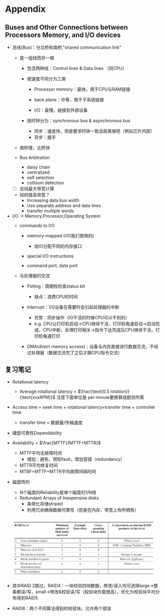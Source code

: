 # Appendix<a id="Appendix"></a>

## Buses and Other Connections between Processors Memory, and I/O devices

- 总线(Bus)：分北桥和南桥,"shared communication link"
  - 是一组线而非一根

    - 包含两种线：Control lines & Data lines （同CPU）

    - 按速度不同分为三类

      - Processor memory：最快，用于CPU与RAM链接

      - back plane：中等，用于子系统链接

      - I/O：最慢，链接到外部设备

    - 按时钟分为：synchronous bus & asynchronous bus

      - 同步：速度快，但是要求时钟一致且距离够短（例如芯片内部）
      - 异步：握手
  - 南桥慢，北桥快
  - Bus Arbitration
    - daisy chain
    - centralized
    - self selection
    - collision detection
  - [ ] 总线最大带宽计算
  - 如何提高带宽？
    - Increasing data bus width
    - Use separate address and data lines
    - transfer multiple words
- I/O -> Memory,Processor,Operating System
  - commands to I/O
    - memory-mapped I/O(我们使用的)
      - 给IO分配不同的内存接口

    - special I/O instructions
    - command port, data port

  - 与处理器的交流
    - Polling：周期性检查status bit
      - 缺点：浪费CPU的时间

    - Interrupt：I/O设备在需要时会引起处理器的中断
      - 优势：同步操作（IO干活的时候CPU可以干别的）
      - e.g. CPU让打印机启动->CPU继续干活，打印机龟速启动->启动完成，CPU中断，处理打印相关->指令下达完成后CPU继续干活，打印机龟速打印

    - DMA(direct memory access)：设备与内存直接进行数据交流，不经过处理器（数据交流完了之后才跟CPU指令交流）

## 复习笔记
- Rotational latency
  - Average rotational latency = $\frac{\text{0.5 rotation}}{\text{xxxRPM}}$ 注意下面单位是 per minute要换算成题目所需

- Access time = seek time + rotational latency+transfer time + controller time

  - transfer time = 数据量/传输速度

- 硬盘可靠性Dependability

- Availability = $\frac{MTTF}{MTTF+MTTR}$

  - MTTF平均无故障时间
    - 增加：避免、预知fault，增加容错（redundancy）
  - MTTR平均修复时间
  - MTBF=MTTF+MTTR平均故障间隔时间

- 磁盘阵列

  - N个磁盘的Reliability是单个磁盘的1/N倍
  - Redundant Arrays of Inexpensive disks
    - 条带化存储striped
    - 利用冗余确保数据可靠性（但是在内存、带宽上有所牺牲）

  ![image-20250101194800274](/img/CO/Fin-diskarray.jpg)

- 其中RAID 2跳过，RAID4：一块校验四块数据，修改/读入均可选择large->整条都读/写，small->修改&校验读/写（校验块负载很高），优化为校验块平均分布得到RAID5
- RAID6：两个不同算法得到的校验块，允许两个错误